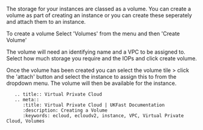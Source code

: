 The storage for your instances are classed as a volume. You can create a volume as part of creating an instance or you can create these seperately and attach them to an instance.

To create a volume Select 'Volumes' from the menu and then 'Create Volume' 

The volume will need an identifying name and a VPC to be assigned to. Select how much storage you require and the IOPs and click create volume.

Once the volume has been created you can select the volume tile > click the 'attach' button and select the instance to assign this to from the dropdown menu. The volume will then be available for the instance.

```eval_rst
   .. title:: Virtual Private Cloud
   .. meta::
      :title: Virtual Private Cloud | UKFast Documentation
      :description: Creating a Volume
      :keywords: ecloud, ecloudv2, instance, VPC, Virtual Private Cloud, Volumes
```